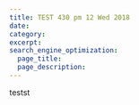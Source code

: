 ```yaml
---
title: TEST 430 pm 12 Wed 2018
date:
category:
excerpt:
search_engine_optimization:
  page_title:
  page_description:
---
```


testst